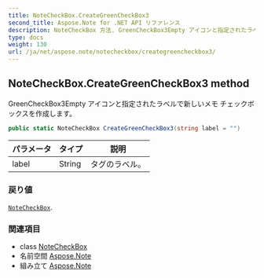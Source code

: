 ```yaml
---
title: NoteCheckBox.CreateGreenCheckBox3
second_title: Aspose.Note for .NET API リファレンス
description: NoteCheckBox 方法. GreenCheckBox3Empty アイコンと指定されたラベルで新しいメモ チェックボックスを作成します
type: docs
weight: 130
url: /ja/net/aspose.note/notecheckbox/creategreencheckbox3/
---
```

## NoteCheckBox.CreateGreenCheckBox3 method

GreenCheckBox3Empty アイコンと指定されたラベルで新しいメモ チェックボックスを作成します。

```csharp
public static NoteCheckBox CreateGreenCheckBox3(string label = "")
```

| パラメータ | タイプ | 説明 |
| --- | --- | --- |
| label | String | タグのラベル。 |

### 戻り値

[`NoteCheckBox`](../).

### 関連項目

* class [NoteCheckBox](../)
* 名前空間 [Aspose.Note](../../notecheckbox/)
* 組み立て [Aspose.Note](../../../)


